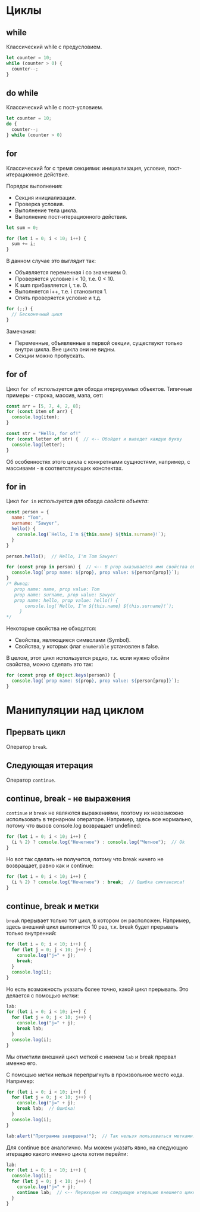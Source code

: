 # Циклы

## while

Классический while с предусловием.

```javascript
let counter = 10;
while (counter > 0) {
  counter--;
}
```

## do while

Классический while с пост-условием.

```javascript
let counter = 10;
do {
  counter--;
} while (counter > 0)
```

## for

Классический for с тремя секциями: инициализация, условие, пост-итерационное действие.

Порядок выполнения:

* Секция инициализации.
* Проверка условия.
* Выполнение тела цикла.
* Выполнение пост-итерационного действия.

```javascript
let sum = 0;

for (let i = 0; i < 10; i++) {
  sum += i;
}
```

В данном случае это выглядит так:

* Объявляется переменная i со значением 0.
* Проверяется условие i < 10, т.е. 0 < 10.
* К sum прибавляется i, т.е. 0.
* Выполняется i++, т.е. i становится 1.
* Опять проверяется условие и т.д.

```javascript
for (;;) {
  // Бесконечный цикл
}
```

Замечания:

* Переменные, объявленные в первой секции, существуют только внутри цикла. Вне цикла они не видны.
* Секции можно пропускать.

## for of

Цикл `for of` используется для обхода итерируемых объектов. Типичные примеры - строка, массив, мапа, сет:

```javascript
const arr = [5, 7, 4, 2, 8];
for (const item of arr) {
  console.log(item);
}
```

```javascript
const str = "Hello, for of!"
for (const letter of str) {  // <-- Обойдет и выведет каждую букву
  console.log(letter);
}
```

Об особенностях этого цикла с конкретными сущностями, например, с массивами - в соответствующих конспектах.

## for in

Цикл `for in` используется для обхода *свойств объекта*:

```javascript
const person = {
  name: "Tom",
  surname: "Sawyer",
  hello() {
    console.log(`Hello, I'm ${this.name} ${this.surname}!`);
  }
}

person.hello();  // Hello, I'm Tom Sawyer!

for (const prop in person) {  // <-- В prop оказывается имя свойства объекта
  console.log(`prop name: ${prop}, prop value: ${person[prop]}`);
}
/* Вывод:
   prop name: name, prop value: Tom
   prop name: surname, prop value: Sawyer
   prop name: hello, prop value: hello() {
       console.log(`Hello, I'm ${this.name} ${this.surname}!`);
     }
*/
```

Некоторые свойства не обходятся:

* Свойства, являющиеся символами (Symbol).
* Свойства, у которых флаг `enumerable`  установлен в false.

В целом, этот цикл используется редко, т.к. если нужно обойти свойства, можно сделать это так:

```javascript
for (const prop of Object.keys(person)) {
  console.log(`prop name: ${prop}, prop value: ${person[prop]}`);
}
```

# Манипуляции над циклом

## Прервать цикл

Оператор `break`.

## Следующая итерация

Оператор `continue`.

## continue, break - не выражения

`continue` и `break` не являются выражениями, поэтому их невозможно использовать в тернарном операторе. Например, здесь все нормально, потому что вызов console.log возвращает undefined:

```javascript
for (let i = 0; i < 10; i++) {
  (i % 2) ? console.log("Нечетное") : console.log("Четное");  // Ok
}
```

Но вот так сделать не получится, потому что break ничего не возвращает, равно как и continue:

```javascript
for (let i = 0; i < 10; i++) {
  (i % 2) ? console.log("Нечетное") : break;  // Ошибка синтаксиса!
}
```

## continue, break и метки

`break` прерывает только тот цикл, в котором он расположен. Например, здесь внешний цикл выполнится 10 раз, т.к. break будет прерывать только внутренний:

```javascript
for (let i = 0; i < 10; i++) {
  for (let j = 0; j < 10; j++) {
    console.log("j=" + j);
    break;
  }
  console.log(i);
}
```

Но есть возможность указать более точно, какой цикл прерывать. Это делается с помощью *метки*:

```javascript
lab:
for (let i = 0; i < 10; i++) {
  for (let j = 0; j < 10; j++) {
    console.log("j=" + j);
    break lab;
  }
  console.log(i);
}
```

Мы отметили внешний цикл меткой с именем `lab` и break прервал именно его.

С помощью метки нельзя перепрыгнуть в произвольное место кода. Например:

```javascript
for (let i = 0; i < 10; i++) {
  for (let j = 0; j < 10; j++) {
    console.log("j=" + j);
    break lab;  // Ошибка!
  }
  console.log(i);
}

lab:alert("Программа завершена!");  // Так нельзя пользоваться метками.
```

Для continue все аналогично. Мы можем указать явно, на следующую итерацию какого именно цикла хотим перейти:

```javascript
lab:
for (let i = 0; i < 10; i++) {
  console.log(i);
  for (let j = 0; j < 10; j++) {
    console.log("j=" + j);
    continue lab;  // <-- Переходим на следующую итерацию внешнего цикла, а не внутреннего.
  }
}
```

